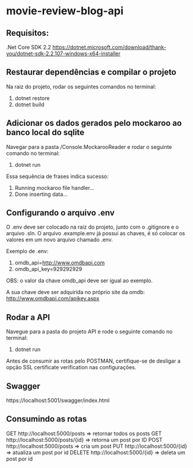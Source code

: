 # movie-review-blog-api

## Requisitos:
.Net Core SDK 2.2
https://dotnet.microsoft.com/download/thank-you/dotnet-sdk-2.2.107-windows-x64-installer

## Restaurar dependências e compilar o projeto
Na raiz do projeto, rodar os seguintes comandos no terminal:
1. dotnet restore
1. dotnet build

## Adicionar os dados gerados pelo mockaroo ao banco local do sqlite
Navegar para a pasta /Console.MockarooReader e rodar o seguinte comando no terminal:
1. dotnet run

Essa sequência de frases indica sucesso:
1. Running mockaroo file handler...
1. Done inserting data...

## Configurando o arquivo .env
O .env deve ser colocado na raiz do projeto, junto com o .gitignore e o arquivo .sln.
O arquivo .example.env já possui as chaves, é só colocar os valores em um novo arquivo chamado .env.

Exemplo de .env:
1. omdb_api=http://www.omdbapi.com
1. omdb_api_key=929292929

OBS: o valor da chave omdb_api deve ser igual ao exemplo.

A sua chave deve ser adquirida no próprio site da omdb: http://www.omdbapi.com/apikey.aspx

## Rodar a API
Navegue para a pasta do projeto API e rode o seguinte comando no terminal:
1. dotnet run

Antes de consumir as rotas pelo POSTMAN, certifique-se de desligar a opção SSL certificate verification nas configurações.

## Swagger

https://localhost:5001/swagger/index.html

## Consumindo as rotas
GET http://localhost:5000/posts => retornar todos os posts
GET http://localhost:5000/posts/{id} => retorna um post por ID
POST http://localhost:5000/posts => cria um post
PUT http://localhost:5000/{id} => atualiza um post por id
DELETE http://localhost:5000/{id} => deleta um post por id